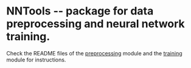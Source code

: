 NNTools -- package for data preprocessing and neural network training.
======

Check the README files of the [preprocessing](preprocessing) module and the [training](training) module for instructions. 